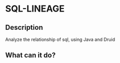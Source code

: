 # SQL-LINEAGE
## **Description**

Analyze the relationship of sql, using Java and Druid



## What can it do?



